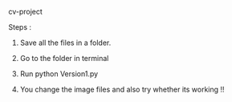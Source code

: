 cv-project

Steps :
1. Save all the files in a folder.

2. Go to the folder in terminal

3. Run python Version1.py

4. You change the image files and also try whether its working !!